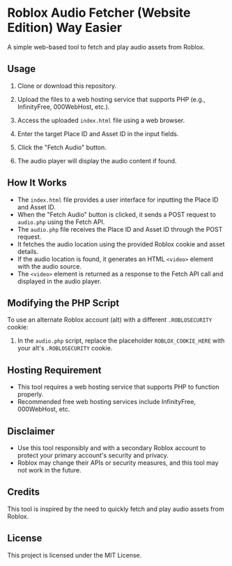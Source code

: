# Roblox Audio Fetcher (Website Edition) Way Easier

A simple web-based tool to fetch and play audio assets from Roblox.

## Usage

1. Clone or download this repository.

2. Upload the files to a web hosting service that supports PHP (e.g., InfinityFree, 000WebHost, etc.).

3. Access the uploaded `index.html` file using a web browser.

4. Enter the target Place ID and Asset ID in the input fields.

5. Click the "Fetch Audio" button.

6. The audio player will display the audio content if found.

## How It Works

- The `index.html` file provides a user interface for inputting the Place ID and Asset ID.
- When the "Fetch Audio" button is clicked, it sends a POST request to `audio.php` using the Fetch API.
- The `audio.php` file receives the Place ID and Asset ID through the POST request.
- It fetches the audio location using the provided Roblox cookie and asset details.
- If the audio location is found, it generates an HTML `<video>` element with the audio source.
- The `<video>` element is returned as a response to the Fetch API call and displayed in the audio player.

## Modifying the PHP Script

To use an alternate Roblox account (alt) with a different `.ROBLOSECURITY` cookie:

1. In the `audio.php` script, replace the placeholder `ROBLOX_COOKIE_HERE` with your alt's `.ROBLOSECURITY` cookie.

## Hosting Requirement

- This tool requires a web hosting service that supports PHP to function properly.
- Recommended free web hosting services include InfinityFree, 000WebHost, etc.

## Disclaimer

- Use this tool responsibly and with a secondary Roblox account to protect your primary account's security and privacy.
- Roblox may change their APIs or security measures, and this tool may not work in the future.

## Credits

This tool is inspired by the need to quickly fetch and play audio assets from Roblox.

## License

This project is licensed under the MIT License.
